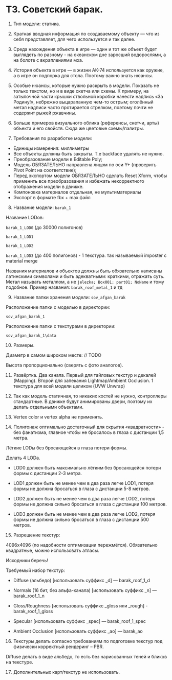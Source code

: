 # ТЗ. Советский барак.
1. Тип модели: статика.

2. Краткая вводная информация по создаваемому объекту — что из себя представляет, для чего используется и так далее.

3. Среда нахождения объекта в игре — один и тот же объект будет выглядеть по разному - на океанском дне заросший водорослями, а на болоте с вкраплениями мха.

4. История объекта в игре — в жизни АК-74 используется как оружие, а в игре он подпорка для стола. Поэтому важно знать нюансы.

5. Особые нюансы, которые нужно раскрыть в модели. Показать не только текстом, но и в виде скетча или схемы. К примеру, на затылочной части крышки ствольной коробки нанести надпись «За Родину!», небрежно выцарапанную чем-то острым; оголённый метал надписи часто протирается стрелком, поэтому почти не содержит рыжей ржавчины.

6. Больше примеров визуального облика (референсы, скетчи, арты) объекта и его свойств. Сюда же цветовые схемы/палитры.

7. Требования по разработке модели:
- Единицы измерения: миллиметры
- Все объекты должны быть закрыты. Т.е backface удалять не нужно.
- Преобразование модели в Editable Poly;
- Модель ОБЯЗАТЕЛЬНО направлена лицом по оси Y+ (проверить Pivot Point на соответствие);
- Перед экспортом модели ОБЯЗАТЕЛЬНО сделать Reset Xform, чтобы применить все преобразования и избежать некорректного отображения модели в движке.
- Компоновка материалов отдельная, не мультиматериалы
- Экспорт в формате fbx + max файл


8. Название модели: `barak_1`
   
Название LODов:

`barak_1_LOD0` (до 30000 полигонов)

`barak_1_LOD1`

`barak_1_LOD2`

`barak_1_LOD3` (до 400 полигонов) - 1 текстура. так называемый imposter с material merge

Названия материалов и объектов должны быть обязательно написаны латинскими символами и быть адекватными: краткими, отражать суть. 
Метал называть металлом, а не `jelezka; Box001; part01; NoName` и тому подобное.
Пример названия: `barak_roof_metal_1` и тд

9. Название папки хранения модели: `sov_afgan_barak`

Расположение папки с моделью в директории:

`sov_afgan_barak_1`

Расположение папки с текстурами в директории:

`sov_afgan_barak_1\data`

10. Размеры.

Диаметр в самом широком месте: // TODO

Высота пропорционально (сверять с фото аналогов).

11. Развёртка. Два канала. Первый для тайловых текстур и декалей (Mapping). Второй для запекания Lightmap/Ambient Occlusion. 1 текстура для всей модели целиком (UVW Unwrap)

12. Так как модель статичная, то никаких костей не нужно, контроллеры стандартные. В движке будут анимированы двери, поэтому их делать отдельными объектами.

13. Vertex color и vertex alpha не применять.

14. Полигонаж оптимально достаточный для скрытия «квадратности» - без фанатизма, главное чтобы не бросалось в глаза с дистанции 1,5 метра.

Лёгкие LODы без бросающейся в глаза потери формы.

Делать 4 LODа.

- LOD0 должен быть максимально лёгким без бросающейся потери формы с дистанции 2-3 метра.

- LOD1 должен быть не менее чем в два раза легче LOD1, потеря формы не должна бросаться в глаза с дистанции 5-8 метров.

- LOD2 должен быть не менее чем в два раза легче LOD2, потеря формы не должна сильно бросаться в глаза с дистанции 100 метров.

- LOD3 должен быть не менее чем в два раза легче LOD2, потеря формы не должна сильно бросаться в глаза с дистанции 500 метров.

15. Разрешение текстур: 

4096х4096 (по надобности оптимизации пережмётся). Обязательно квадратные, можно использовать атласы.

Исходники беречь!

Требуемый набор текстур:

- Diffuse (альбедо) [использовать суффикс _d] — barak_roof_1_d

- Normals (16 бит, без альфа-канала) [использовать суффикс _n] — barak_roof_1_n

- Gloss/Roughness [использовать суффикс _gloss или _rough] - barak_roof_1_gloss

- Specular [использовать суффикс _spec] — barak_roof_1_spec

- Ambient Occlusion [использовать суффикс _ao] — barak_ao

16. Текстуры делать согласно требованиям по подготовке текстур под физически корректный рендеринг – PBR.

Diffuse делать в виде альбедо, то есть без нарисованных теней и бликов на текстуре.

17. Дополнительных карт/текстур не использовать.
